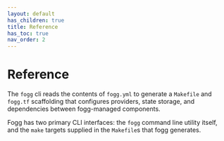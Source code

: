 ```yaml
---
layout: default
has_children: true
title: Reference
has_toc: true
nav_order: 2
---
```


# Reference

The `fogg` cli reads the contents of `fogg.yml` to generate a `Makefile` and `fogg.tf` scaffolding that configures providers, state storage, and dependencies between fogg-managed components.

Fogg has two primary CLI interfaces: the `fogg` command line utility itself, and the `make` targets supplied in the `Makefile`s that fogg generates.

